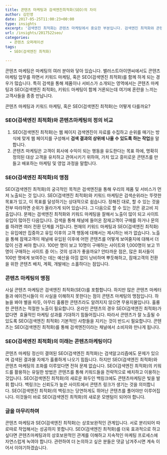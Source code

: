 ```yaml
---
title: 콘텐츠 마케팅과 검색엔진최적화(SEO)의 차이
author: 김민영
date: 2017-05-25T11:00:23+00:00
type: insights
excerpt: '검색엔진 최적화는 콘텐츠 마케팅에서 중요한 부분입니다. 검색엔진 최적화와 콘텐츠 마케팅의 차이와 관계를 알아봅니다.'
url: /insights/2017522seo/
categories:
  - 콘텐츠 오퍼레이션
tags:
  - SEO(검색엔진 최적화)

---
```

콘텐츠 마케팅은 마케팅의 여러 분야와 닿아 있습니다. 밸러스트아이앤씨에서도 콘텐츠 마케팅 업무를 하면서 키워드 마케팅, 혹은 SEO(검색엔진 최적화)를 함께 하게 되는 경우가 많습니다. 특히 검색을 통해 제품이나 서비스가 소개되는 영역에서는 콘텐츠 마케팅과 SEO(검색엔진 최적화), 키워드 마케팅이 함께 거론되는데 여기에 혼란을 느끼는 고객사들을 종종 만납니다.

콘텐츠 마케팅과 키워드 마케팅, 혹은 SEO(검색엔진 최적화)는 어떻게 다를까요?

### SEO(검색엔진 최적화)와 콘텐츠마케팅의 정의 비교

1. SEO(검색엔진 최적화)는 웹 페이지 검색엔진이 자료를 수집하고 순위를 매기는 방식에 맞게 웹 페이지를 구성해서 **검색 결과의 상위에 나올 수 있도록 하는 작업**을 말합니다.
2. 콘텐츠 마케팅은 고객이 회사에 수익이 되는 행동을 유도한다는 목표 하에, 명확히 정의된 대상 고객을 유치하고 관여시키기 위하여, 가치 있고 흥미로운 콘텐츠를 만들고 배포하는 마케팅 및 영업 과정을 말합니다.

### SEO(검색엔진 최적화)의 맹점
SEO(검색엔진 최적화)의 궁극적인 목적은 검색엔진을 통해 우리의 제품 및 서비스가 먼저 노출되는 것 입니다. SEO(검색엔진 최적화)와 키워드 마케팅은 검색순위라는 뚜렷한 목표가 있고, 이 목표를 달성하기는 상대적으로 쉽습니다. 정해진 대로, 할 수 있는 것을 전부 따라하면 순위가 올라가게 되어 있습니다. 그 다음으로 할 수 있는 것은 광고비 지출입니다.
문제는 검색엔진 최적화와 키워드 마케팅을 잘해서 노출이 많이 되고 사이트 유입이 많아진 다음입니다. 검색을 통해 채널에 들어온 잠재고객이 구매를 하거나 문의를 하려면 여러 전환 단계를 거칩니다. 현재의 키워드 마케팅과 SEO(검색엔진 최적화)는 유입에만 집중하고 유입 이후의 고객 행동에 대해서는 제시하는 바가 없습니다.
노출을 통해 잠재고객이 채널에 유입된 이후에 어떤 콘텐츠를 어떻게 보여줄지에 대해서 더 많이 신경 써야 합니다. 100만 명이 보고 10명이 구매하는 사이트와 1,000명이 보고 11명이 구매하는 사이트 중 어느 것의 성과가 좋을까요?
안타까운 점은, 많은 회사들이 100만 명에게 보여주는 데는 예산을 아낌 없이 낭비하며 뿌듯해하고, 잠재고객의 전환을 위한 콘텐츠 배치, 계획, 개발에는 소홀하다는 점입니다.

### 콘텐츠 마케팅의 맹점
사실 콘텐츠 마케팅은 검색엔진 최적화(SEO)를 포함합니다. 하지만 많은 콘텐츠 마케터들과 에이전시들이 이 사실을 이해하지 못한다는 점이 콘텐츠 마케팅의 맹점입니다.
하늘을 봐야 별을 따듯, 아무리 훌륭한 콘텐츠라도 알려지지 않으면 무용지물입니다. 훌륭한 콘텐츠는 적절한 노출이 필요합니다. 온라인 콘텐츠의 경우 SEO(검색엔진 최적화)가 없다면  효율적인 마케팅 성과를 기대하기 힘들어집니다. 따라서 콘텐츠가 잘 노출될 수 있도록 SEO(검색엔진 최적화) 기본적인 사항들을 지키는 것이 반드시 필요합니다.
콘텐츠는 SEO(검색엔진 최적화)를 통해 검색엔진이라는 채널에서 소비자와 만나게 됩니다.

### SEO(검색엔진 최적화)의 미래는 콘텐츠마케팅이다
콘텐츠 마케팅 정신이 결여된 SEO(검색엔진 최적화)는 검색알고리즘에도 문제가 있으며 검색된 결과물 자체가 훌륭하게 나오기 힘듭니다. 하지만 SEO(검색엔진 최적화)와 콘텐츠 마케팅의 조화를 이루었다면 전혀 문제 없습니다. SEO(검색엔진 최적화)의 키워드를 활용하는 유일한 방법은 콘텐츠를 통해 키워드들을 전략적으로 배치하고 이용하는 것입니다.
SEO(검색엔진 최적화)의 새로운 화두인 백링크에도 콘텐츠마케팅은 빛을 발휘 합니다. 백링크는 신뢰도가 높은 사이트에서 콘텐츠 링크가 생기는 것을 의미합니다. SEO(검색엔진 최적화)의 백링크는 당연하게도 뛰어난 콘텐츠를 풀어야만 이루어집니다. 이것들이 바로 SEO(검색엔진 최적화)의 새로운 모멘텀이 되어야 합니다.

### 글을 마무리하며
콘텐츠 마케팅과 SEO(검색엔진 최적화)는 상호보완적인 관계입니다. 서로 분리되어 따로따로 작업해서는 성공하지 못합니다. SEO(검색엔진 최적화)를 더욱 효과적으로 하고 싶다면 콘텐츠마케팅과의 상호보완적인 관계를 이해하고 지속적인 마케팅 프로세스에 자연스럽게 녹여야 합니다.
관련하여 더 논의하고 싶은 분들은 댓글 남겨주시면 계속 이어서 이야기하겠습니다.